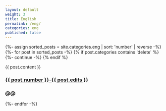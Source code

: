 ```yaml
---
layout: default
weight: 3
title: English
permalink: /eng/
categories: eng
published: false
---
```


{%- assign sorted_posts = site.categories.eng | sort: 'number' | reverse -%}
{%- for post in sorted_posts -%}
{% if post.categories contains 'delete' %}
{%- continue -%}
{% endif %}

  <div class="post-data">
    {{ post.content }}
    <h3 class="number-field">
      <a href="{{ post.url }}">
        {{ post.number }}-{{ post.edits }}
      </a>
    </h3>
    <h3 class="type-field">
      @@
    </h3>
  </div>
{%- endfor -%}
